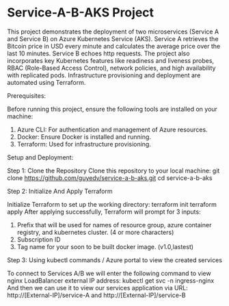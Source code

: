 # Service-A-B-AKS Project

This project demonstrates the deployment of two microservices (Service A and Service B) on Azure Kubernetes Service (AKS).
Service A retrieves the Bitcoin price in USD every minute and calculates the average price over the last 10 minutes.
Service B echoes http requests.
The project also incorporates key Kubernetes features like readiness and liveness probes, RBAC (Role-Based Access Control), network policies, and high availability with replicated pods.
Infrastructure provisioning and deployment are automated using Terraform.

Prerequisites:

Before running this project, ensure the following tools are installed on your machine:
1. Azure CLI: For authentication and management of Azure resources.
2. Docker: Ensure Docker is installed and running.
3. Terraform: Used for infrastructure provisioning.

Setup and Deployment:

Step 1: Clone the Repository
Clone this repository to your local machine:
git clone https://github.com/guyedv/service-a-b-aks.git
cd service-a-b-aks

Step 2: Initialize And Apply Terraform

Initialize Terraform to set up the working directory:
terraform init
terraform apply
After applying successfully, Terraform will prompt for 3 inputs: 
1. Prefix that will be used for names of resource group, azure container registry, and kubernetes cluster. (4 or more characters)
2. Subscription ID
3. Tag name for your soon to be built docker image. (v1.0,lastest)

Step 3: Using kubectl commands / Azure portal to view the created services

To connect to Services A/B we will enter the following command to view nginx LoadBalancer external IP address:
kubectl get svc -n ingress-nginx
And then we can use it to view our services application via URL: http://[External-IP]/service-A and http://[External-IP]/service-B

   




